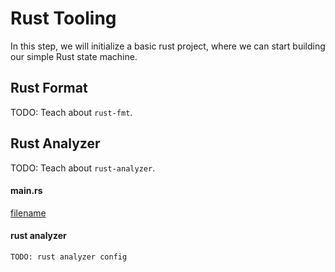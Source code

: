 # Rust Tooling

In this step, we will initialize a basic rust project, where we can start building our simple Rust state machine.

## Rust Format

TODO: Teach about `rust-fmt`.

## Rust Analyzer

TODO: Teach about `rust-analyzer`.

<!-- slide:break -->

<!-- tabs:start -->

#### **main.rs**

[filename](./rustfmt.toml ':include :type=code toml')

#### **rust analyzer**

```text
TODO: rust analyzer config
```

<!-- tabs:end -->
